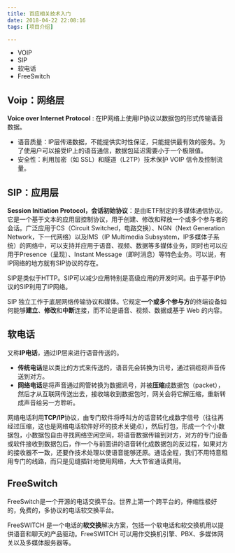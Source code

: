 ```yaml
---
title: 百应相关技术入门
date: 2018-04-22 22:08:16
tags: [项目介绍]

---
```


* VOIP
*   SIP
*   软电话 
* FreeSwitch

<!--more-->

## Voip：网络层

**Voice over Internet Protocol** : 在IP网络上使用IP协议以数据包的形式传输语音数据。

*  语音质量：IP层传递数据，不能提供实时性保证，只能提供最有效的服务。为了使用户可以接受IP上的语音通信，数据包延迟需要小于一个极限值。
*  安全性：利用加密（如 SSL）和隧道（L2TP）技术保护 VOIP 信令及控制流量。

## SIP：应用层

**Session Initiation Protocol，会话初始协议**：是由IETF制定的多媒体通信协议。它是一个基于文本的应用层控制协议，用于创建、修改和释放一个或多个参与者的会话。广泛应用于CS（Circuit Switched，电路交换）、NGN（Next Generation Network，下一代网络）以及IMS（IP Multimedia Subsystem，IP多媒体子系统）的网络中，可以支持并应用于语音、视频、数据等多媒体业务，同时也可以应用于Presence（呈现）、Instant Message（即时消息）等特色业务。可以说，有IP网络的地方就有SIP协议的存在。 

SIP是类似于HTTP。SIP可以减少应用特别是高级应用的开发时间。由于基于IP协议的SIP利用了IP网络。

SIP 独立工作于底层网络传输协议和媒体。它规定**一个或多个参与方**的终端设备如何能够**建立**、**修改**和**中断**连接，而不论是语音、视频、数据或基于 Web 的内容。

 ## 软电话

又称**IP电话**，通过IP层来进行语音传送的。

* **传统电话**是以类比的方式来传送的，语音先会转换为讯号，通过铜缆将声音传送到对方。
* **网络电话**是将声音通过网管转换为数据讯号，并被**压缩**成数据包（packet），然后才从互联网传送出去，接收端收到数据包时，网关会将它解压缩，重新转成声音给另一方聆听。

网络电话利用**TCP/IP**协议，由专门软件将呼叫方的话音转化成数字信号（往往再经过压缩，这也是网络电话软件好坏的技术关键点），然后打包，形成一个个小数据包，小数据包自由寻找网络空闲空间，将语音数据传输到对方，对方的专门设备或软件接收到数据包后，作一个与前面讲的语音转化成数据包的反过程，如果对方的接收器不一致，还要作技术处理以使语音能够还原。通话全程，我们不用特意租用专门的线路，而只是见缝插针地使用网络，大大节省通话费用。

## FreeSwitch

FreeSwitch是一个开源的电话交换平台。世界上第一个跨平台的，伸缩性极好的，免费的，多协议的电话软交换平台。

FreeSWITCH 是一个电话的**软交换**解决方案，包括一个软电话和软交换机用以提供语音和聊天的产品驱动。FreeSWITCH 可以用作交换机引擎、PBX、多媒体网关以及多媒体服务器等。

​	